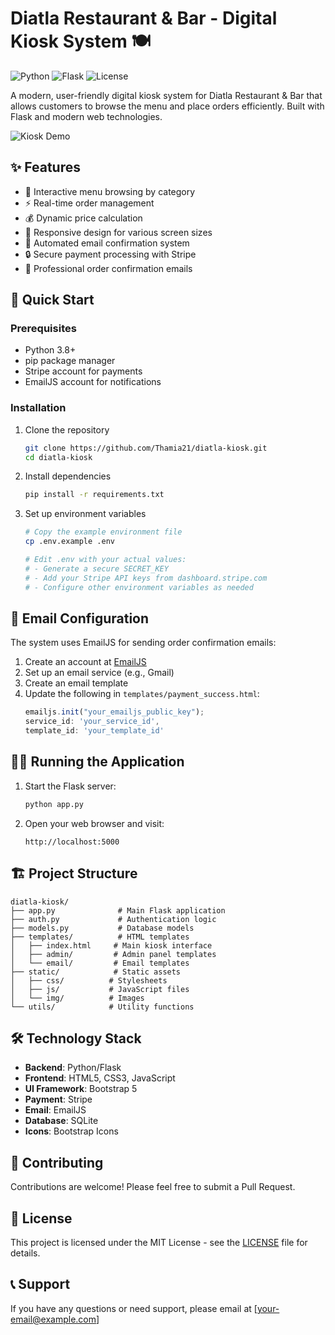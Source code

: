 # Diatla Restaurant & Bar - Digital Kiosk System 🍽️

![Python](https://img.shields.io/badge/python-3.8+-blue.svg)
![Flask](https://img.shields.io/badge/flask-2.0+-green.svg)
![License](https://img.shields.io/badge/license-MIT-blue.svg)

A modern, user-friendly digital kiosk system for Diatla Restaurant & Bar that allows customers to browse the menu and place orders efficiently. Built with Flask and modern web technologies.

![Kiosk Demo](static/img/demo.gif)

## ✨ Features

- 🎯 Interactive menu browsing by category
- ⚡ Real-time order management
- 💰 Dynamic price calculation
- 📱 Responsive design for various screen sizes
- 📧 Automated email confirmation system
- 🔒 Secure payment processing with Stripe
- 📨 Professional order confirmation emails

## 🚀 Quick Start

### Prerequisites

- Python 3.8+
- pip package manager
- Stripe account for payments
- EmailJS account for notifications

### Installation

1. Clone the repository
   ```bash
   git clone https://github.com/Thamia21/diatla-kiosk.git
   cd diatla-kiosk
   ```

2. Install dependencies
   ```bash
   pip install -r requirements.txt
   ```

3. Set up environment variables
   ```bash
   # Copy the example environment file
   cp .env.example .env
   
   # Edit .env with your actual values:
   # - Generate a secure SECRET_KEY
   # - Add your Stripe API keys from dashboard.stripe.com
   # - Configure other environment variables as needed
   ```

## 📧 Email Configuration

The system uses EmailJS for sending order confirmation emails:

1. Create an account at [EmailJS](https://www.emailjs.com/)
2. Set up an email service (e.g., Gmail)
3. Create an email template
4. Update the following in `templates/payment_success.html`:
   ```javascript
   emailjs.init("your_emailjs_public_key");
   service_id: 'your_service_id',
   template_id: 'your_template_id'
   ```

## 🏃‍♂️ Running the Application

1. Start the Flask server:
   ```bash
   python app.py
   ```

2. Open your web browser and visit:
   ```
   http://localhost:5000
   ```

## 🏗️ Project Structure

```
diatla-kiosk/
├── app.py              # Main Flask application
├── auth.py             # Authentication logic
├── models.py           # Database models
├── templates/          # HTML templates
│   ├── index.html     # Main kiosk interface
│   ├── admin/         # Admin panel templates
│   └── email/         # Email templates
├── static/            # Static assets
│   ├── css/          # Stylesheets
│   ├── js/           # JavaScript files
│   └── img/          # Images
└── utils/            # Utility functions
```

## 🛠️ Technology Stack

- **Backend**: Python/Flask
- **Frontend**: HTML5, CSS3, JavaScript
- **UI Framework**: Bootstrap 5
- **Payment**: Stripe
- **Email**: EmailJS
- **Database**: SQLite
- **Icons**: Bootstrap Icons

## 🤝 Contributing

Contributions are welcome! Please feel free to submit a Pull Request.

## 📝 License

This project is licensed under the MIT License - see the [LICENSE](LICENSE) file for details.

## 📞 Support

If you have any questions or need support, please email at [your-email@example.com]
